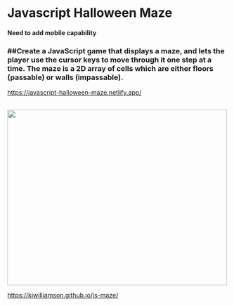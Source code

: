 # Javascript Halloween Maze

#### Need to add mobile capability

### ##Create a JavaScript game that displays a maze, and lets the player use the cursor keys to move through it one step at a time. The maze is a 2D array of cells which are either floors (passable) or walls (impassable).

https://javascript-halloween-maze.netlify.app/

<br>


<img src="https://media.giphy.com/media/crwvOXFFDQqg3pA4wp/giphy.gif" width="500px" height="400px" />




<!--

GUIDANCE**

Make each cell of the maze a DIV. Make each row of the maze a DIV using "display: flex;" Either A) use an absolutely-positioned DIV to represent the player's current position in the maze, or B) have your player DIV appended to a cell DIV for the same reason. You need to keep track of (or retrieve on demand) the player's current position in the maze (row index and column index). You could do this one of several ways. You could keep a persistent record of the player's position in, say, a global array or object whose sole job is keeping track of the player's current position. You could constantly update your map array to reflect your player's movement (move the "S" around). You could keep your indexes in data attributes in your HTML and access them through player DIV's "parentElement" property (in the case of 3B). Or you could do a little math on the player DIV's current position on the screen, relative to the start element's current position on the screen and the size of your cells (in the case of 3A). Movement can be performed a couple different ways: In the case of 3A, change the absolute position of the player DIV. Or, in the case of 3B, append the player DIV to the next cell DIV. (You could use "document.querySelector()", and the CSS selector for attributes to get the next cell element by the indexes you set on it via data attributes.)

REQUIREMENTS:***

The player must start on the start square. Set up an event handler(s) to move your player DIV around the same way you did for the previous assessment on keyboard events. Don't allow the player to move into a wall or outside the boundary of the maze. When the player moves onto the finish square, show the user that they have won (don't use console.log or alert for this).

BREAKDOWN:*

Draw the maze.

Allow user to move through the maze, blocked by walls and cannot move outside the maze Must have a start and finish point

Using keyboard events to move player around with arrow keys

Game is won when the player reaches finish

-->


https://kjwilliamson.github.io/js-maze/


